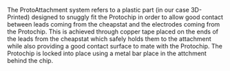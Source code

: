 The ProtoAttachment system refers to a plastic part (in our case 3D-Printed) designed
to snuggly fit the Protochip in order to allow good contact between leads coming
from the cheapstat and the electrodes coming from the Protochip. This is achieved through
copper tape placed on the ends of the leads from the cheapstat which safely holds them
to the attachment while also providing a good contact surface to mate with the Protochip.
The Protochip is locked into place using a metal bar place in the attchment behind the chip.